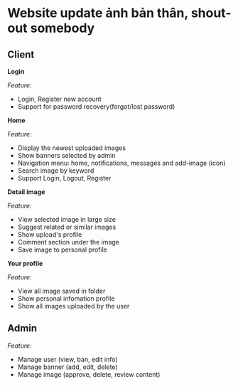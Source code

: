 
# Website update ảnh bản thân, shout-out somebody

## Client


**Login**

*Feature:*

- Login, Register new account
- Support for password recovery(forgot/lost password)


 **Home**

 *Feature:*

 - Display the newest uploaded images
 - Show banners selected by admin
 - Navigation menu: home, notifications, messages and add-image (icon)
 - Search image by keyword
 - Support Login, Logout, Register

 **Detail image**

 *Feature:*
 
- View selected image in large size
- Suggest related or similar images
- Show upload's profile
- Comment section under the image
- Save image to personal profile

**Your profile**

*Feature:*

- View all image saved in folder
- Show personal infomation profile
- Show all images uploaded by the user 

## Admin

*Feature:*

- Manage user (view, ban, edit info)
- Manage banner (add, edit, delete)
- Manage image (approve, delete, review content)








